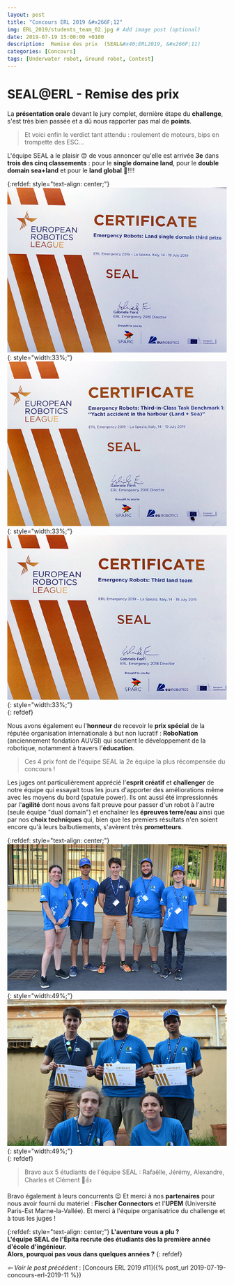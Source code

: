 ```yaml
---
layout: post
title: "Concours ERL 2019 &#x266F;12"
img: ERL_2019/students_team_02.jpg # Add image post (optional)
date: 2019-07-19 15:00:00 +0100
description:  Remise des prix  (SEAL&#x40;ERL2019, &#x266F;11)
categories: [Concours]
tags: [Underwater robot, Ground robot, Contest]
---
```

# SEAL&#x40;ERL -  Remise des prix 
 
La **présentation orale** devant le jury complet, dernière étape du **challenge**, s'est très bien passée et a dû nous rapporter pas mal de **points**. 

> Et voici enfin le verdict tant attendu : roulement de moteurs, bips en trompette des ESC... 

L'équipe SEAL a le plaisir 😊 de vous annoncer qu'elle est arrivée **3e** dans **trois des cinq classements** : pour le **single domaine land**, pour le **double domain sea+land** et pour le **land global** 🤙!!!! 


{:refdef: style="text-align: center;"}
![image](/assets/img/ERL_2019/prix_01.jpg){: style="width:33%;"} ![image](/assets/img/ERL_2019/prix_02.jpg){: style="width:33%;"} ![image](/assets/img/ERL_2019/prix_03.jpg){: style="width:33%;"}<br/> 
{: refdef}

Nous avons également eu l'**honneur** de recevoir le **prix spécial** de la réputée organisation internationale à but non lucratif : **RoboNation** (anciennement fondation AUVSI) qui soutient le développement de la robotique, notamment à travers l'**éducation**. 

> Ces 4 prix font de l'équipe SEAL la 2e équipe la plus récompensée du concours !

Les juges ont particulièrement apprécié l'**esprit créatif** et **challenger** de notre équipe qui essayait tous les jours d'apporter des améliorations même avec les moyens du bord (spatule power). Ils ont aussi été impressionnés par l'**agilité** dont nous avons fait preuve pour passer d'un robot à l'autre (seule équipe "dual domain") et enchaîner les **épreuves terre/eau** ainsi que par nos **choix techniques** qui, bien que les premiers résultats n'en soient encore qu'à leurs balbutiements, s'avèrent très **prometteurs**.


{:refdef: style="text-align: center;"}
![image](/assets/img/ERL_2019/team_resultats_01.jpg){: style="width:49%;"} ![image](/assets/img/ERL_2019/team_resultats_02.jpg){: style="width:49%;"}<br/> 
{: refdef}

> Bravo aux 5 étudiants de l'équipe SEAL : Rafaëlle, Jérémy, Alexandre, Charles et Clément 👏👍

Bravo également à leurs concurrents 😉 Et merci à nos **partenaires** pour nous avoir fourni du matériel : **Fischer Connectors** et l'**UPEM** (Université Paris-Est Marne-la-Vallée). Et merci à l'équipe organisatrice du challenge et à tous les juges !


{:refdef: style="text-align: center;"}
**L'aventure vous a plu ?**<br/>**L'équipe SEAL de l'Épita recrute des étudiants dès la première année d'école d'ingénieur.**<br/> **Alors, pourquoi pas vous dans quelques années ?**
{: refdef}




*&#x21E6; Voir le post précédent* : [Concours ERL 2019 &#x266F;11]({% post_url 2019-07-19-concours-erl-2019-11 %})


<!-- *&#x2192; Découvrir l'édition 2020* : [Concours ERL 2020 &#x266F;O1]({% post_url 2019-07-13-concours-erl-2019-01 %}) -->
<!-- *&#x2192; Revivre l'édition 2019* : [Concours ERL 2019 &#x266F;O1]({% post_url 2019-07-13-concours-erl-2019-01 %}) -->